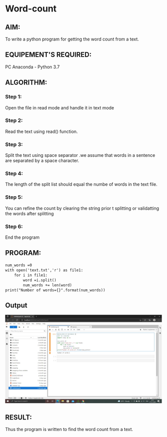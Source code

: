 # Word-count
## AIM:
To write a python program for getting the word count from a text.
## EQUIPEMENT'S REQUIRED: 
PC
Anaconda - Python 3.7
## ALGORITHM: 
### Step 1:
Open the file in read mode and handle it in text mode

### Step 2: 
Read the text using read() function.
 
### Step 3: 
Split the text using space separator .we assume that words in a sentence are separated by a space character.

### Step 4: 
The length of the split list should equal the numbe of words in the text file. 

### Step 5:
You can refine the count by clearing the string prior t splitting or validatting the words after splitting 

### Step 6:
 End the program

## PROGRAM:

```
num_words =0
with open('text.txt','r') as file1:
    for i in file1:
        word =i.split()
        num_words += len(word)
print("Number of words={}".format(num_words))
```

## Output

![output](.//A1.jpg)

## RESULT:
Thus the program is written to find the word count from a text.
